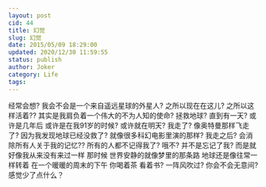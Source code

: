 ```yaml
---
layout: post
cid: 44
title: 幻觉
slug: 幻觉
date: 2015/05/09 18:29:00
updated: 2020/12/30 11:59:55
status: publish
author: Joker
category: Life
tags: 
---
```



经常会想? 我会不会是一个来自遥远星球的外星人? 之所以现在在这儿? 之所以这样活着?? 其实是我肩负着一个伟大的不为人知的使命? 拯救地球? 直到有一天? 或许是几年后 或许是在我91岁的时候? 或许就在明天? 我走了? 像奥特曼那样飞走了? 因为我发现地球已经没救了? 就像很多科幻电影里演的那样? 我走之后? 会消除所有人关于我的记忆?? 所有的人都不记得我了? 哦不? 并不是忘记了我? 而是就好像我从来没有来过一样 那时候 世界安静的就像梦里的那条路 地球还是像往常一样转着 在一个暖暖的周末的下午 你喝着茶 看着书? 一阵风吹过? 你会不会无意间? 感觉少了点什么？

&nbsp;
